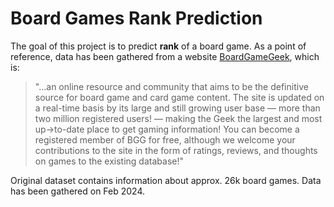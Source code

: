 # Board Games Rank Prediction
The goal of this project is to predict **rank** of a board game. As a point of reference, data has been gathered from a website [BoardGameGeek](https://boardgamegeek.com/), which is:

>"...an online resource and community that aims to be the definitive source for board game and card game content. The site is updated on a real-time basis by its large and still growing user base — more than two million registered users! — making the Geek the largest and most up->to-date place to get gaming information! You can become a registered member of BGG for free, although we welcome your contributions to the site in the form of ratings, reviews, and thoughts on games to the existing database!"

Original dataset contains information about approx. 26k board games. Data has been gathered on Feb 2024.
